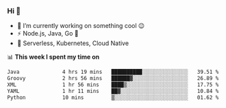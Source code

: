 ### Hi 👋

<!--
**nodejh/nodejh** is a ✨ _special_ ✨ repository because its `README.md` (this file) appears on your GitHub profile.

Here are some ideas to get you started:

- 🔭 I’m currently working on ...
- 🌱 I’m currently learning ...
- 👯 I’m looking to collaborate on ...
- 🤔 I’m looking for help with ...
- 💬 Ask me about ...
- 📫 How to reach me: ...
- 😄 Pronouns: ...
- ⚡ Fun fact: ...
-->

- 🔭 I’m currently working on something cool :wink:
- ⚡ Node.js, Java, Go :thought_balloon:
- 🤖 Serverless, Kubernetes, Cloud Native

📊 **This week I spent my time on**

<!--START_SECTION:waka-->

```txt
Java              4 hrs 19 mins   ██████████░░░░░░░░░░░░░░░   39.51 %
Groovy            2 hrs 56 mins   ██████▓░░░░░░░░░░░░░░░░░░   26.89 %
XML               1 hr 56 mins    ████▒░░░░░░░░░░░░░░░░░░░░   17.75 %
YAML              1 hr 11 mins    ██▓░░░░░░░░░░░░░░░░░░░░░░   10.84 %
Python            10 mins         ▒░░░░░░░░░░░░░░░░░░░░░░░░   01.62 %
```

<!--END_SECTION:waka-->


<!--
:traffic_light: **Visitors**

![visitors](https://visitor-badge.glitch.me/badge?page_id=nodejh.nodejh)
-->

